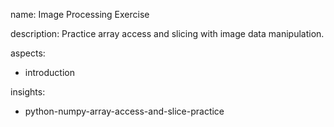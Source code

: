 name: Image Processing Exercise

description: Practice array access and slicing with image data manipulation.

aspects:
  - introduction

insights:
  - python-numpy-array-access-and-slice-practice 
